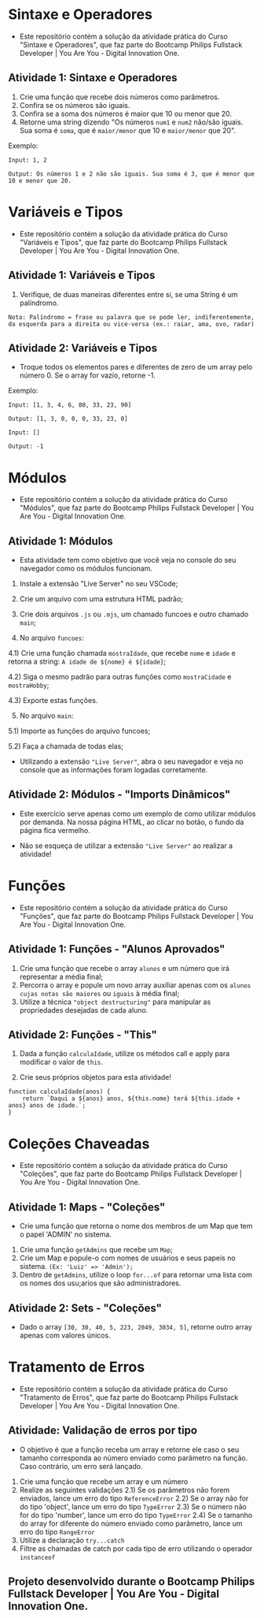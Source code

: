 # Sintaxe e Operadores

* Este repositório contém a solução da atividade prática do Curso "Sintaxe e Operadores", que faz parte do Bootcamp Philips Fullstack Developer | You Are You - Digital Innovation One.

## Atividade 1: Sintaxe e Operadores

1) Crie uma função que recebe dois números como parâmetros.
2) Confira se os números são iguais.
3) Confira se a soma dos números é maior que 10 ou menor que 20.
4) Retorne uma string dizendo "Os números ``num1`` e ``num2`` não/são iguais. Sua soma é ``soma``, que é ``maior/menor`` que 10 e ``maior/menor`` que 20".

Exemplo:

``Input: 1, 2``

``Output: Os números 1 e 2 não são iguais. Sua soma é 3, que é menor que 10 e menor que 20.``

# Variáveis e Tipos

* Este repositório contém a solução da atividade prática do Curso "Variáveis e Tipos", que faz parte do Bootcamp Philips Fullstack Developer | You Are You - Digital Innovation One.

## Atividade 1: Variáveis e Tipos

1) Verifique, de duas maneiras diferentes entre si, se uma String é um palíndromo.

``Nota: Palíndromo = frase ou palavra que se pode ler, indiferentemente, da esquerda para a direita ou vice-versa (ex.: raiar, ama, ovo, radar)``

## Atividade 2: Variáveis e Tipos

* Troque todos os elementos pares e diferentes de zero de um array pelo número 0. Se o array for vazio, retorne -1.

Exemplo: 

``Input: [1, 3, 4, 6, 80, 33, 23, 90]``

``Output: [1, 3, 0, 0, 0, 33, 23, 0]``

``Input: []``

``Output: -1``

# Módulos

* Este repositório contém a solução da atividade prática do Curso "Módulos", que faz parte do Bootcamp Philips Fullstack Developer | You Are You - Digital Innovation One.

## Atividade 1: Módulos

* Esta atividade tem como objetivo que você veja no console do seu navegador como os módulos funcionam.

1) Instale a extensão "Live Server" no seu VSCode;

2) Crie um arquivo com uma estrutura HTML padrão;

3) Crie dois arquivos ``.js`` ou ``.mjs``, um chamado funcoes e outro chamado ``main``;

4) No arquivo ``funcoes``:

4.1) Crie uma função chamada ``mostraIdade``, que recebe ``nome`` e ``idade`` e retorna a string: ``A idade de ${nome} é ${idade}``;

4.2) Siga o mesmo padrão para outras funções como ``mostraCidade`` e ``mostraHobby``;

4.3) Exporte estas funções.

5) No arquivo ``main``:

5.1) Importe as funções do arquivo funcoes;

5.2) Faça a chamada de todas elas;

* Utilizando a extensão ``"Live Server"``, abra o seu navegador e veja no console que as informações foram logadas corretamente.

## Atividade 2: Módulos - "Imports Dinâmicos"

* Este exercício serve apenas como um exemplo de como utilizar módulos por demanda. Na nossa página HTML, ao clicar no botão, o fundo da página fica vermelho.

* Não se esqueça de utilizar a extensão ``"Live Server"`` ao realizar a atividade!

# Funções

* Este repositório contém a solução da atividade prática do Curso "Funções", que faz parte do Bootcamp Philips Fullstack Developer | You Are You - Digital Innovation One.

## Atividade 1: Funções - "Alunos Aprovados"

1) Crie uma função que recebe o array ``alunos`` e um número que irá representar a média final;
2) Percorra o array e popule um novo array auxiliar apenas com os ``alunos cujas notas são maiores`` ou ``iguais`` à média final;
3) Utilize a técnica ``"object destructuring"`` para manipular as propriedades desejadas de cada aluno.

## Atividade 2: Funções - "This"

1) Dada a função ``calculaIdade``, utilize os métodos call e apply para modificar o valor de ``this``. 

2) Crie seus próprios objetos para esta atividade!

```
function calculaIdade(anos) {
	return `Daqui a ${anos} anos, ${this.nome} terá ${this.idade + anos} anos de idade.`;
}
```
# Coleções Chaveadas

* Este repositório contém a solução da atividade prática do Curso "Coleções", que faz parte do Bootcamp Philips Fullstack Developer | You Are You - Digital Innovation One.

## Atividade 1: Maps - "Coleções"

* Crie uma função que retorna o nome dos membros de um Map que tem o papel 'ADMIN' no sistema.
1) Crie uma função ``getAdmins`` que recebe um ``Map``;
2) Crie um Map e popule-o com nomes de usuários e seus papeis no sistema. ``(Ex: 'Luiz' => 'Admin');``
3) Dentro de ``getAdmins``, utilize o loop ``for...of`` para retornar uma lista com os nomes dos usu;arios que são administradores.

## Atividade 2: Sets - "Coleções"

* Dado o array ``[30, 30, 40, 5, 223, 2049, 3034, 5]``, retorne outro array apenas com valores únicos.

# Tratamento de Erros

* Este repositório contém a solução da atividade prática do Curso "Tratamento de Erros", que faz parte do Bootcamp Philips Fullstack Developer | You Are You - Digital Innovation One.

## Atividade: Validação de erros por tipo

* O objetivo é que a função receba um array e retorne ele caso o seu tamanho corresponda ao número enviado como parâmetro na função. Caso contrário, um erro será lançado.

1) Crie uma função que recebe um array e um número
2) Realize as seguintes validações
2.1) Se os parâmetros não forem enviados, lance um erro do tipo ``ReferenceError``
2.2) Se o array não for do tipo 'object', lance um erro do tipo ``TypeError``
2.3) Se o número não for do tipo 'number', lance um erro do tipo ``TypeError``
2.4) Se o tamanho do array for diferente do número enviado como parâmetro, lance um erro do tipo ``RangeError``
3) Utilize a declaração ``try...catch``
4) Filtre as chamadas de catch por cada tipo de erro utilizando o operador ``instanceof``

## Projeto desenvolvido durante o Bootcamp Philips Fullstack Developer | You Are You - Digital Innovation One.
